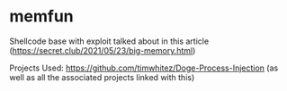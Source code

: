 # memfun

Shellcode base with exploit talked about in this article (https://secret.club/2021/05/23/big-memory.html)

Projects Used:
https://github.com/timwhitez/Doge-Process-Injection (as well as all the associated projects linked with this)
